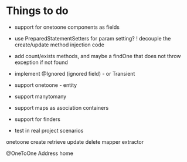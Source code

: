 
# Things to do

* support for onetoone components as fields

- use PreparedStatementSetters for param setting?
! decouple the create/update method injection code

- add count/exists methods, and maybe a findOne that does not throw exception if not found

* implement @Ignored (ignored field) - or Transient

* support onetoone - entity
* support manytomany
* support maps as asociation containers

* support for finders

* test in real project scenarios


onetoone
    create
    retrieve
    update
    delete
    mapper
    extractor

@OneToOne Address home